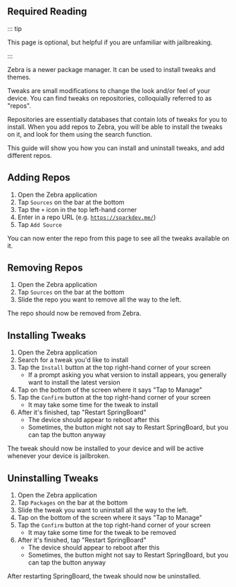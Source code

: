 ## Required Reading

::: tip

This page is optional, but helpful if you are unfamiliar with jailbreaking.

:::

Zebra is a newer package manager. It can be used to install tweaks and themes.

<p><router-link to="/faq/#what-are-tweaks">Tweaks</router-link> are small modifications to change the look and/or feel of your device. You can find tweaks on repositories, colloquially referred to as "repos".</p>

<p><router-link to="/faq/#what-s-a-repo">Repositories</router-link> are essentially databases that contain lots of tweaks for you to install. When you add repos to Zebra, you will be able to install the tweaks on it, and look for them using the search function.</p>

This guide will show you how you can install and uninstall tweaks, and add different repos.

## Adding Repos

1. Open the Zebra application
1. Tap `Sources` on the bar at the bottom
1. Tap the `+` icon in the top left-hand corner
1. Enter in a repo URL (e.g. [`https://sparkdev.me/`](https://sparkdev.me/))
1. Tap `Add Source`

You can now enter the repo from this page to see all the tweaks available on it.

## Removing Repos

1. Open the Zebra application
1. Tap `Sources` on the bar at the bottom
1. Slide the repo you want to remove all the way to the left.

The repo should now be removed from Zebra.

## Installing Tweaks

1. Open the Zebra application
1. Search for a tweak you'd like to install
1. Tap the `Install` button at the top right-hand corner of your screen
    - If a prompt asking you what version to install appears, you generally want to install the latest version
1. Tap on the bottom of the screen where it says "Tap to Manage"
1. Tap the `Confirm` button at the top right-hand corner of your screen
    - It may take some time for the tweak to install
1. After it's finished, tap "<router-link to="/faq/#what-is-respringing">Restart SpringBoard</router-link>"
    - The device should appear to reboot after this
    - Sometimes, the button might not say to Restart SpringBoard, but you can tap the button anyway

The tweak should now be installed to your device and will be active whenever your device is jailbroken.

## Uninstalling Tweaks

1. Open the Zebra application
1. Tap `Packages` on the bar at the bottom
1. Slide the tweak you want to uninstall all the way to the left.
1. Tap on the bottom of the screen where it says "Tap to Manage"
1. Tap the `Confirm` button at the top right-hand corner of your screen
    - It may take some time for the tweak to be removed
1. After it's finished, tap "<router-link to="/faq/#what-is-respringing">Restart SpringBoard</router-link>"
    - The device should appear to reboot after this
    - Sometimes, the button might not say to Restart SpringBoard, but you can tap the button anyway

After restarting SpringBoard, the tweak should now be uninstalled.
